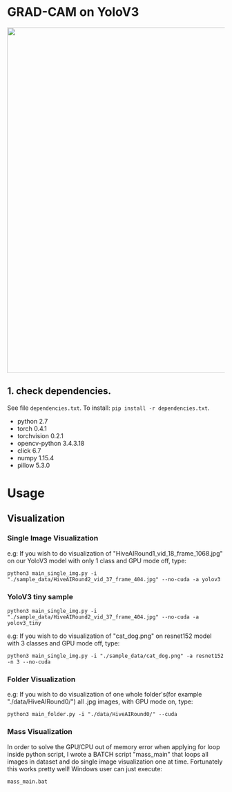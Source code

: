 # GRAD-CAM on YoloV3 

<p align="center">
<img src="https://user-images.githubusercontent.com/22118253/93553466-0c228200-f941-11ea-9c99-36627ab0d2c6.png" width="800">
</p>

## 1. check dependencies.

See file `dependencies.txt`. To install: `pip install -r dependencies.txt`.

* python 2.7
* torch 0.4.1
* torchvision 0.2.1
* opencv-python 3.4.3.18
* click 6.7
* numpy 1.15.4
* pillow 5.3.0


# Usage

## Visualization
### Single Image Visualization
e.g: If you wish to do visualization of "HiveAIRound1_vid_18_frame_1068.jpg" on our YoloV3 model with only 1 class and GPU mode off, type:
```
python3 main_single_img.py -i "./sample_data/HiveAIRound2_vid_37_frame_404.jpg" --no-cuda -a yolov3
```

### YoloV3 tiny sample
```
python3 main_single_img.py -i "./sample_data/HiveAIRound2_vid_37_frame_404.jpg" --no-cuda -a yolov3_tiny
```

e.g: If you wish to do visualization of "cat_dog.png" on resnet152 model with 3 classes and GPU mode off, type:
```
python3 main_single_img.py -i "./sample_data/cat_dog.png" -a resnet152 -n 3 --no-cuda
```

### Folder Visualization
e.g: If you wish to do visualization of one whole folder's(for example "./data/HiveAIRound0/") all .jpg images, with GPU mode on, type:
```
python3 main_folder.py -i "./data/HiveAIRound0/" --cuda
```

### Mass Visualization

In order to solve the GPU/CPU out of memory error when applying for loop inside python script, I wrote a BATCH script "mass_main" that loops all images in dataset and do single image visualization one at time. Fortunately this works pretty well! Windows user can just 
execute:
```
mass_main.bat
```